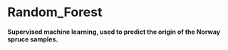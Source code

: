 # Random_Forest

**Supervised machine learning, used to predict the origin of the Norway spruce samples.**
